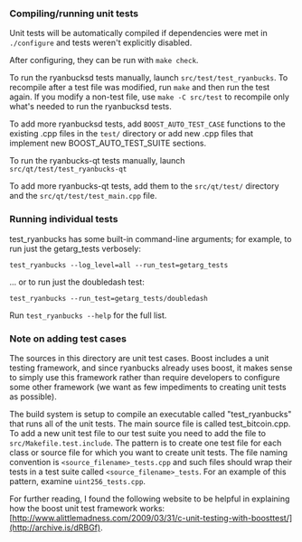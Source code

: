 ### Compiling/running unit tests

Unit tests will be automatically compiled if dependencies were met in `./configure`
and tests weren't explicitly disabled.

After configuring, they can be run with `make check`.

To run the ryanbucksd tests manually, launch `src/test/test_ryanbucks`. To recompile
after a test file was modified, run `make` and then run the test again. If you
modify a non-test file, use `make -C src/test` to recompile only what's needed
to run the ryanbucksd tests.

To add more ryanbucksd tests, add `BOOST_AUTO_TEST_CASE` functions to the existing
.cpp files in the `test/` directory or add new .cpp files that
implement new BOOST_AUTO_TEST_SUITE sections.

To run the ryanbucks-qt tests manually, launch `src/qt/test/test_ryanbucks-qt`

To add more ryanbucks-qt tests, add them to the `src/qt/test/` directory and
the `src/qt/test/test_main.cpp` file.

### Running individual tests

test_ryanbucks has some built-in command-line arguments; for
example, to run just the getarg_tests verbosely:

    test_ryanbucks --log_level=all --run_test=getarg_tests

... or to run just the doubledash test:

    test_ryanbucks --run_test=getarg_tests/doubledash

Run `test_ryanbucks --help` for the full list.

### Note on adding test cases

The sources in this directory are unit test cases.  Boost includes a
unit testing framework, and since ryanbucks already uses boost, it makes
sense to simply use this framework rather than require developers to
configure some other framework (we want as few impediments to creating
unit tests as possible).

The build system is setup to compile an executable called "test_ryanbucks"
that runs all of the unit tests.  The main source file is called
test_bitcoin.cpp. To add a new unit test file to our test suite you need
to add the file to `src/Makefile.test.include`. The pattern is to create
one test file for each class or source file for which you want to create
unit tests.  The file naming convention is `<source_filename>_tests.cpp`
and such files should wrap their tests in a test suite
called `<source_filename>_tests`. For an example of this pattern,
examine `uint256_tests.cpp`.

For further reading, I found the following website to be helpful in
explaining how the boost unit test framework works:
[http://www.alittlemadness.com/2009/03/31/c-unit-testing-with-boosttest/](http://archive.is/dRBGf).
